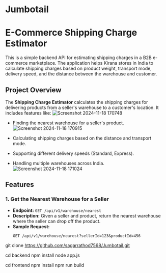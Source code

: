 # Jumbotail

# E-Commerce Shipping Charge Estimator

This is a simple backend API for estimating shipping charges in a B2B e-commerce marketplace. The application helps Kirana stores in India to calculate shipping charges based on product weight, transport mode, delivery speed, and the distance between the warehouse and customer.

## Project Overview

The **Shipping Charge Estimator** calculates the shipping charges for delivering products from a seller's warehouse to a customer's location. It includes features like:
![Screenshot 2024-11-18 170748](https://github.com/user-attachments/assets/18b51c8f-15e9-4fbd-a6c4-678d8a0495f0)

- Finding the nearest warehouse for a seller's product.
![Screenshot 2024-11-18 170915](https://github.com/user-attachments/assets/91a4f12c-c381-4d6a-b360-5ad68b78882f)

- Calculating shipping charges based on the distance and transport mode.
- Supporting different delivery speeds (Standard, Express).
- Handling multiple warehouses across India.
![Screenshot 2024-11-18 171024](https://github.com/user-attachments/assets/6cfc9d01-b7d5-43e8-9421-6dfd8b73b79c)

## Features
### 1. Get the Nearest Warehouse for a Seller
- **Endpoint:** `GET /api/v1/warehouse/nearest`
- **Description:** Given a seller and product, return the nearest warehouse where the seller can drop off the product.
- **Sample Request:**
  ```http
  GET /api/v1/warehouse/nearest?sellerId=123&productId=456

git clone https://github.com/sagarrathod7568/Jumbotail.git

cd backend
npm install
node app.js

cd frontend
npm install
npm run build

